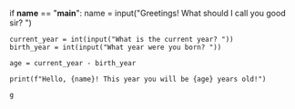 
if __name__ == "__main__":
    name = input("Greetings! What should I call you good sir? ")

    current_year = int(input("What is the current year? "))
    birth_year = int(input("What year were you born? "))

    age = current_year - birth_year

    print(f"Hello, {name}! This year you will be {age} years old!")

    g